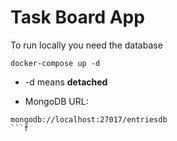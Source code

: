 # Task Board App
To run locally you need the database

```
docker-compose up -d
```

* -d means __detached__

* MongoDB URL:
```
mongodb://localhost:27017/entriesdb
```f